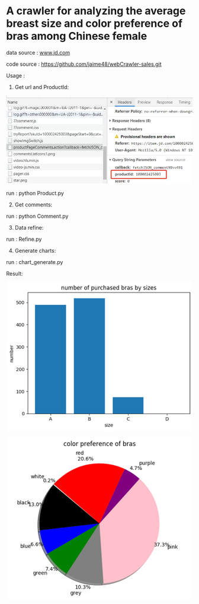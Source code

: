 <h1>A crawler for analyzing the average breast size and color preference of bras among Chinese female</h1>

data source : www.jd.com

code source : https://github.com/jaime48/webCrawler-sales.git

Usage :

1. Get url and ProductId:

![Alt text](./public/img/console.webp?raw=true "Title")

run : python Product.py

2. Get comments:

run : python Comment.py

3. Data refine:

run : Refine.py

4. Generate charts:

run : chart_generate.py


Result:


![Alt text](./public/charts/bar.png?raw=true "Title")

![Alt text](./public/charts/pie.png?raw=true "Title")

